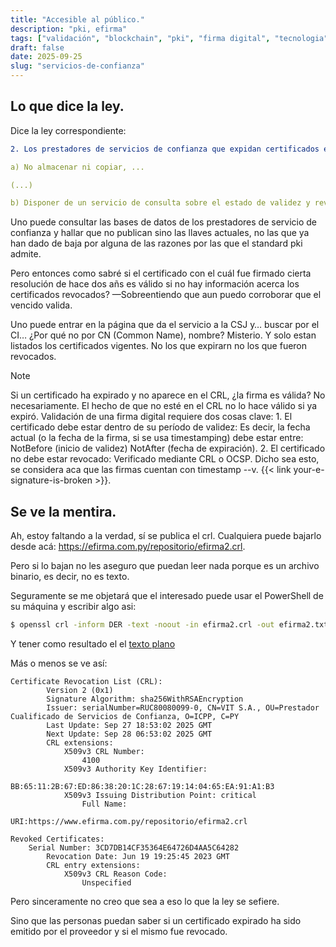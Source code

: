 ```yaml
---
title: "Accesible al público."
description: "pki, efirma"
tags: ["validación", "blockchain", "pki", "firma digital", "tecnologia"]
draft: false
date: 2025-09-25
slug: "servicios-de-confianza"
---
```


## Lo que dice la ley.

Dice la ley correspondiente:

```yaml
2. Los prestadores de servicios de confianza que expidan certificados electrónicos, deben cumplir también las siguientes obligaciones:

a) No almacenar ni copiar, ...

(...)

b) Disponer de un servicio de consulta sobre el estado de validez y revocación de los certificados emitidos accesible al público.
```

Uno puede consultar las bases de datos de los prestadores de servicio de confianza y hallar que no publican sino las llaves actuales, no las que ya han dado de baja por alguna de las razones por las que el standard pki admite.

Pero entonces como sabré si el certificado con el cuál fue firmado cierta resolución de hace dos añs es válido si no hay información acerca los certificados revocados? —Sobreentiendo que aun puedo corroborar que el vencido valida.

Uno puede entrar en la página que da el servicio a la CSJ y… buscar por el CI… ¿Por qué no por CN (Common Name), nombre? Misterio. Y solo estan listados los certificados vigentes. No los que expirarn no los que fueron revocados.

> [!NOTE]
> Si un certificado ha expirado y no aparece en el CRL, ¿la firma es válida?
No necesariamente. El hecho de que no esté en el CRL no lo hace válido si ya expiró.
Validación de una firma digital requiere dos cosas clave: 1. El certificado debe estar dentro de su período de validez: Es decir, la fecha actual (o la fecha de la firma, si se usa timestamping) debe estar entre: NotBefore (inicio de validez) NotAfter (fecha de expiración). 2. El certificado no debe estar revocado: Verificado mediante CRL o OCSP. Dicho sea esto, se considera aca que las firmas cuentan con timestamp --v. {{< link your-e-signature-is-broken >}}.

## Se ve la mentira.

Ah, estoy faltando a la verdad, sí se publica el crl. Cualquiera puede bajarlo desde acá: https://efirma.com.py/repositorio/efirma2.crl. 

Pero si lo bajan no les aseguro que puedan leer nada porque es un archivo binario, es decir, no es texto.

Seguramente se me objetará que el interesado puede usar el PowerShell de su máquina  y escribir algo asi:

```bash
$ openssl crl -inform DER -text -noout -in efirma2.crl -out efirma2.txt
```

Y tener como resultado el el [texto plano](./efirma2.txt)

Más o menos se ve así:

```
Certificate Revocation List (CRL):
        Version 2 (0x1)
        Signature Algorithm: sha256WithRSAEncryption
        Issuer: serialNumber=RUC80080099-0, CN=VIT S.A., OU=Prestador Cualificado de Servicios de Confianza, O=ICPP, C=PY
        Last Update: Sep 27 18:53:02 2025 GMT
        Next Update: Sep 28 06:53:02 2025 GMT
        CRL extensions:
            X509v3 CRL Number: 
                4100
            X509v3 Authority Key Identifier: 
                BB:65:11:2B:67:ED:86:38:20:1C:28:67:19:14:04:65:EA:91:A1:B3
            X509v3 Issuing Distribution Point: critical
                Full Name:
                  URI:https://www.efirma.com.py/repositorio/efirma2.crl

Revoked Certificates:
    Serial Number: 3CD7DB14CF35364E64726D4AA5C64282
        Revocation Date: Jun 19 19:25:45 2023 GMT
        CRL entry extensions:
            X509v3 CRL Reason Code: 
                Unspecified

```

Pero sinceramente no creo que sea a eso lo que la ley se sefiere. 

Sino que las personas puedan saber si un certificado expirado ha sido emitido por el proveedor y si el mismo fue revocado.